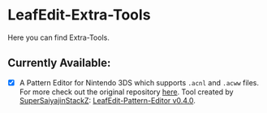 # LeafEdit-Extra-Tools
Here you can find Extra-Tools.

## Currently Available:

- [x] A Pattern Editor for Nintendo 3DS which supports `.acnl` and `.acww` files. For more check out the original repository [here](https://github.com/SuperSaiyajinStackZ/LeafEdit-Pattern-Editor). Tool created by [SuperSaiyajinStackZ](https://github.com/SuperSaiyajinStackZ): [LeafEdit-Pattern-Editor v0.4.0](https://github.com/SuperSaiyajinStackZ/LeafEdit-Pattern-Editor/releases/tag/v0.4.0).